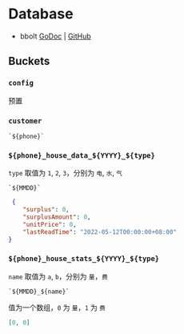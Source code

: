 # Database

- bbolt [GoDoc](https://pkg.go.dev/go.etcd.io/bbolt) | [GitHub](https://github.com/etcd-io/bbolt)

## Buckets

### `config`

预置

### `customer`

```
`${phone}`
```

### `${phone}_house_data_${YYYY}_${type}`

`type` 取值为 `1`, `2`, `3`，分别为 `电`, `水`, `气`

```
`${MMDD}`
```

```json
 {
    "surplus": 0,
    "surplusAmount": 0,
    "unitPrice": 0,
    "lastReadTime": "2022-05-12T00:00:00+08:00"
}
```

### `${phone}_house_stats_${YYYY}_${type}`

`name` 取值为 `a`, `b`，分别为 `量`，`费`

```
`${MMDD}_${name}`
```

值为一个数组，`0` 为 `量`，`1` 为 `费`

```json
[0, 0]
```
